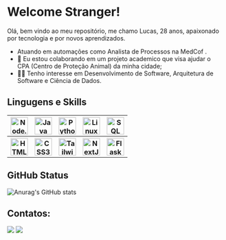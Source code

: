 # Welcome Stranger!

Olá, bem vindo ao meu repositório, me chamo Lucas, 28 anos, apaixonado por tecnologia e por novos aprendizados.

- Atuando em automações como Analista de Processos na MedCof .
- 👥 Eu estou colaborando em um projeto academico que visa ajudar o CPA (Centro de Proteção Animal) da minha cidade;
- 👨‍💻 Tenho interesse em Desenvolvimento de Software, Arquitetura de Software e Ciência de Dados. 

## Lingugens e Skills

<table>
  <tr>
    <th><img loading="lazy" src="https://cdn.jsdelivr.net/gh/devicons/devicon@latest/icons/nodejs/nodejs-original.svg" width="40" height="40" title="Node.js"/></th>
    <th><img loading="lazy" src="https://cdn.jsdelivr.net/gh/devicons/devicon/icons/java/java-original.svg" width="40" height="40" title="Java"/></th>
    <th><img loading="lazy" src="https://cdn.jsdelivr.net/gh/devicons/devicon@latest/icons/python/python-original.svg" width="40" height="40" title="Python"/></th>
    <th><img loading="lazy" src="https://cdn.jsdelivr.net/gh/devicons/devicon/icons/linux/linux-original.svg" width="40" height="40" title="Linux"/></th>
    <th><img loading="lazy" src="https://cdn.jsdelivr.net/gh/devicons/devicon@latest/icons/sqldeveloper/sqldeveloper-original.svg" width="40" height="40" title="SQL Developer"/></th>
  </tr>
  <tr>
    <th><img loading="lazy" src="https://cdn.jsdelivr.net/gh/devicons/devicon@latest/icons/html5/html5-original.svg" width="40" height="40" title="HTML5"/></th>
    <th><img loading="lazy" src="https://cdn.jsdelivr.net/gh/devicons/devicon@latest/icons/css3/css3-original.svg" width="40" height="40" title="CSS3"/></th>
    <th><img loading="lazy" src="https://cdn.jsdelivr.net/gh/devicons/devicon@latest/icons/tailwindcss/tailwindcss-original.svg" width="40" height="40" title="Tailwind CSS"/></th>
    <th><img loading="lazy" src="https://cdn.jsdelivr.net/gh/devicons/devicon@latest/icons/nextjs/nextjs-original.svg" width="40" height="40" title="NextJS"/></th>
    <th><img loading="lazy" src="https://cdn.jsdelivr.net/gh/devicons/devicon@latest/icons/flask/flask-original.svg" width="40" height="40" title="Flask"/></th>
  </tr>
</table>  

## GitHub Status

![Anurag's GitHub stats](https://github-readme-stats.vercel.app/api?username=anuraghazra&locale=pt-br&theme=chartreuse-dark&show_icons=true)


## Contatos:

<div>
<a href = "mailto:lucasmr910@gmail.com"><img loading="lazy" src="https://img.shields.io/badge/Gmail-D14836?style=for-the-badge&logo=gmail&logoColor=white" target="_blank"></a>
<a href="https://www.linkedin.com/in/lucasdmourasantos" target="_blank"><img loading="lazy" src="https://img.shields.io/badge/-LinkedIn-%230077B5?style=for-the-badge&logo=linkedin&logoColor=white" target="_blank"></a>   
</div>
